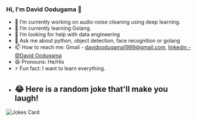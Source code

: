 ### Hi, I'm David Oodugama 👋

- 🔭 I’m currently working on audio noise cleaning using deep learning.
- 🌱 I’m currently learning Golang.
- 🤔 I’m looking for help with data engineering
- 💬 Ask me about python, object detection, face recognition or golang
- 📫 How to reach me: Gmail - davidoodugama1999@gmail.com, [linkedin - @David Oodugama](https://www.linkedin.com/in/david-oodugama-45ab98210/)
- 😄 Pronouns: He/His
- ⚡ Fun fact: I want to learn everything.
- ## 😂 Here is a random joke that'll make you laugh!
![Jokes Card](https://readme-jokes.vercel.app/api)
